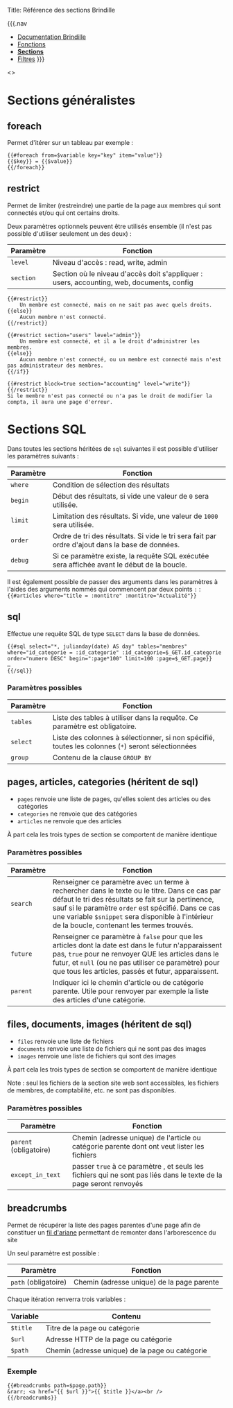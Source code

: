 Title: Référence des sections Brindille

{{{.nav
* [Documentation Brindille](brindille.html)
* [Fonctions](brindille_functions.html)
* **[Sections](brindille_sections.html)**
* [Filtres](brindille_modifiers.html)
}}}

<<toc aside level=2>>

# Sections généralistes

## foreach

Permet d'itérer sur un tableau par exemple :

```
{{#foreach from=$variable key="key" item="value"}}
{{$key}} = {{$value}}
{{/foreach}}
```

## restrict

Permet de limiter (restreindre) une partie de la page aux membres qui sont connectés et/ou qui ont certains droits.

Deux paramètres optionnels peuvent être utilisés ensemble (il n'est pas possible d'utiliser seulement un des deux) :

| Paramètre | Fonction |
| - | - |
| `level` | Niveau d'accès : read, write, admin |
| `section` | Section où le niveau d'accès doit s'appliquer : users, accounting, web, documents, config |

```
{{#restrict}}
	Un membre est connecté, mais on ne sait pas avec quels droits.
{{else}}
	Aucun membre n'est connecté.
{{/restrict}}
```

```
{{#restrict section="users" level="admin"}}
	Un membre est connecté, et il a le droit d'administrer les membres.
{{else}}
	Aucun membre n'est connecté, ou un membre est connecté mais n'est pas administrateur des membres.
{{/if}}
```

```
{{#restrict block=true section="accounting" level="write"}}
{{/restrict}}
Si le membre n'est pas connecté ou n'a pas le droit de modifier la compta, il aura une page d'erreur.
```

# Sections SQL

Dans toutes les sections héritées de `sql` suivantes il est possible d'utiliser les paramètres suivants :

| Paramètre | Fonction |
| - | - |
| `where` | Condition de sélection des résultats |
| `begin` | Début des résultats, si vide une valeur de `0` sera utilisée. |
| `limit` | Limitation des résultats. Si vide, une valeur de `1000` sera utilisée. |
| `order` | Ordre de tri des résultats. Si vide le tri sera fait par ordre d'ajout dans la base de données. |
| `debug` | Si ce paramètre existe, la requête SQL exécutée sera affichée avant le début de la boucle. |

Il est également possible de passer des arguments dans les paramètres à l'aides des arguments nommés qui commencent par deux points `:` : `{{#articles where="title = :montitre" :montitre="Actualité"}}`

## sql

Effectue une requête SQL de type `SELECT` dans la base de données.

```
{{#sql select="*, julianday(date) AS day" tables="membres" where="id_categorie = :id_categorie" :id_categorie=$_GET.id_categorie order="numero DESC" begin=":page*100" limit=100 :page=$_GET.page}}
…
{{/sql}}
```

### Paramètres possibles

| Paramètre | Fonction |
| - | - |
| `tables` | Liste des tables à utiliser dans la requête. Ce paramètre est obligatoire. |
| `select` | Liste des colonnes à sélectionner, si non spécifié, toutes les colonnes (`*`) seront sélectionnées |
| `group` | Contenu de la clause `GROUP BY` |

## pages, articles, categories (héritent de sql)

* `pages` renvoie une liste de pages, qu'elles soient des articles ou des catégories
* `categories` ne renvoie que des catégories
* `articles` ne renvoie que des articles

À part cela les trois types de section se comportent de manière identique

### Paramètres possibles

| Paramètre | Fonction |
| - | - |
| `search` | Renseigner ce paramètre avec un terme à rechercher dans le texte ou le titre. Dans ce cas par défaut le tri des résultats se fait sur la pertinence, sauf si le paramètre `order` est spécifié. Dans ce cas une variable `$snippet` sera disponible à l'intérieur de la boucle, contenant les termes trouvés. |
| `future` | Renseigner ce paramètre à `false` pour que les articles dont la date est dans le futur n'apparaissent pas, `true` pour ne renvoyer QUE les articles dans le futur, et `null` (ou ne pas utiliser ce paramètre) pour que tous les articles, passés et futur, apparaissent. |
| `parent` | Indiquer ici le chemin d'article ou de catégorie parente. Utile pour renvoyer par exemple la liste des articles d'une catégorie. |

## files, documents, images (héritent de sql)

* `files` renvoie une liste de fichiers
* `documents` renvoie une liste de fichiers qui ne sont pas des images
* `images` renvoie une liste de fichiers qui sont des images

À part cela les trois types de section se comportent de manière identique

Note : seul les fichiers de la section site web sont accessibles, les fichiers de membres, de comptabilité, etc. ne sont pas disponibles.

### Paramètres possibles

| Paramètre | Fonction |
| - | - |
| `parent` (obligatoire) | Chemin (adresse unique) de l'article ou catégorie parente dont ont veut lister les fichiers |
| `except_in_text` | passer `true` à ce paramètre , et seuls les fichiers qui ne sont pas liés dans le texte de la page seront renvoyés |

## breadcrumbs

Permet de récupérer la liste des pages parentes d'une page afin de constituer un [fil d'ariane](https://fr.wikipedia.org/wiki/Fil_d'Ariane_(ergonomie)) permettant de remonter dans l'arborescence du site

Un seul paramètre est possible :

| Paramètre | Fonction |
| - | - |
| `path` (obligatoire) | Chemin (adresse unique) de la page parente |

Chaque itération renverra trois variables :

| Variable | Contenu |
| - | - |
| `$title` | Titre de la page ou catégorie |
| `$url` | Adresse HTTP de la page ou catégorie |
| `$path` | Chemin (adresse unique) de la page ou catégorie |

### Exemple

```
{{#breadcrumbs path=$page.path}}
&rarr; <a href="{{ $url }}">{{ $title }}</a><br />
{{/breadcrumbs}}
```

